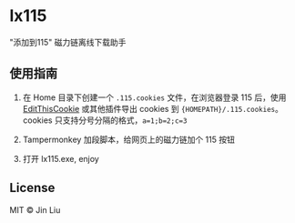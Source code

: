 # lx115
"添加到115" 磁力链离线下载助手

## 使用指南
1. 在 Home 目录下创建一个 `.115.cookies` 文件，在浏览器登录 115 后，使用 [EditThisCookie](https://github.com/ETCExtensions/Edit-This-Cookie) 或其他插件导出 cookies 到 `{HOMEPATH}/.115.cookies`。cookies 只支持分号分隔的格式，`a=1;b=2;c=3`

2. Tampermonkey 加段脚本，给网页上的磁力链加个 115 按钮

3. 打开 lx115.exe, enjoy

## License

MIT © Jin Liu
